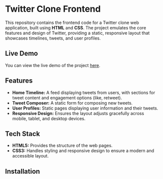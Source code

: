 # Twitter Clone Frontend

This repository contains the frontend code for a Twitter clone web application, built using **HTML** and **CSS**. The project emulates the core features and design of Twitter, providing a static, responsive layout that showcases timelines, tweets, and user profiles.

## Live Demo

You can view the live demo of the project [here](https://shruti-richa.github.io/Twitter-frontend-clone/).

## Features

- **Home Timeline:** A feed displaying tweets from users, with sections for tweet content and engagement options (like, retweet).
- **Tweet Composer:** A static form for composing new tweets.
- **User Profiles:** Static pages displaying user information and their tweets.
- **Responsive Design:** Ensures the layout adjusts gracefully across mobile, tablet, and desktop devices.

## Tech Stack

- **HTML5:** Provides the structure of the web pages.
- **CSS3:** Handles styling and responsive design to ensure a modern and accessible layout.

## Installation

